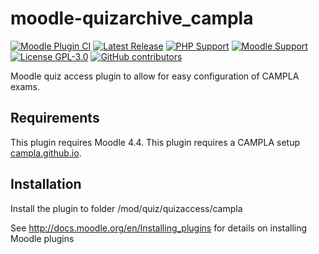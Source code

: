 moodle-quizarchive_campla
=========================
[![Moodle Plugin CI](https://github.com/lucaboesch/moodle-quizaccess_campla/actions/workflows/moodle-plugin-ci.yml/badge.svg?branch=main)](https://github.com/lucaboesch/moodle-quizaccess_campla/actions/workflows/moodle-plugin-ci.yml)
[![Latest Release](https://img.shields.io/github/v/release/lucaboesch/moodle-quizaccess_campla?sort=semver&color=orange)](https://github.com/lucaboesch/moodle-quizaccess_campla/releases)
[![PHP Support](https://img.shields.io/badge/php-8.1--8.4-blue)](https://github.com/lucaboesch/moodle-quizaccess_campla/actions)
[![Moodle Support](https://img.shields.io/badge/Moodle-4.4--5.0+-orange)](https://github.com/lucaboesch/moodle-quizaccess_campla/actions)
[![License GPL-3.0](https://img.shields.io/github/license/lucaboesch/moodle-quizaccess_campla?color=lightgrey)](https://github.com/lucaboesch/moodle-quizaccess_campla/blob/main/LICENSE)
[![GitHub contributors](https://img.shields.io/github/contributors/lucaboesch/moodle-quizaccess_campla)](https://github.com/lucaboesch/moodle-quizaccess_campla/graphs/contributors)

Moodle quiz access plugin to allow for easy configuration of CAMPLA exams.


Requirements
------------

This plugin requires Moodle 4.4.
This plugin requires a CAMPLA setup [campla.github.io](https://campla.github.io).

Installation
------------

Install the plugin to folder
/mod/quiz/quizaccess/campla

See http://docs.moodle.org/en/Installing_plugins for details on installing Moodle plugins
